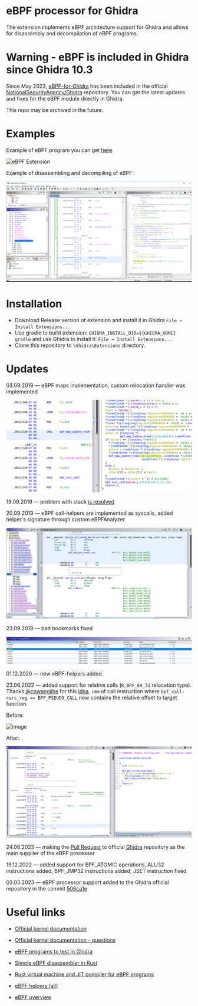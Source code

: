 # eBPF processor for Ghidra

The extension implements eBPF architecture support for Ghidra and allows for disassembly and decompilation of eBPF programs.

# Warning - eBPF is included in Ghidra since Ghidra 10.3

Since May 2023, [eBPF-for-Ghidra](https://github.com/Nalen98/eBPF-for-Ghidra) has been included in the official [NationalSecurityAgency/Ghidra](https://github.com/NationalSecurityAgency/ghidra) repository. You can get the latest updates and fixes for the eBPF module directly in Ghidra.

This repo may be archived in the future.

# Examples

Example of eBPF program you can get
[here](https://github.com/vbpf/ebpf-samples).

![eBPF Extension](./images/eBPF.gif)

Example of disassembling and decompiling of eBPF:

![Example of decompiling](./images/Main.png)

# Installation

- Download Release version of extension and install it in Ghidra `File → Install Extensions...`
- Use gradle to build extension: `GHIDRA_INSTALL_DIR=${GHIDRA_HOME} gradle` and use Ghidra to install it: `File → Install Extensions...`
- Clone this repository to `\Ghidra\Extensions` directory.

# Updates

03.09.2019 — eBPF maps implementation, custom relocation handler was implemented

![](./images/eBPFMaps.png)


19.09.2019 — problem with stack [is resolved](https://github.com/Nalen98/eBPF-for-Ghidra/issues/2#issuecomment-533263382)

20.09.2019 — eBPF call-helpers are implemented as syscalls, added helper's signature through custom eBPFAnalyzer

![](./images/eBPFSyscalls.png)


23.09.2019 — bad bookmarks fixed

![](./images/GoodBookmarks.png)

01.12.2020 — new eBPF-helpers added

23.06.2022 — added support for relative calls (`R_BPF_64_32` relocation type). Thanks [@cnwangjihe](https://github.com/cnwangjihe) for this [idea](https://github.com/Nalen98/eBPF-for-Ghidra/pull/10). `imm` of call instruction where `bpf_call->src_reg == BPF_PSEUDO_CALL` now contains the relative offset to target function.

Before:

![image](https://user-images.githubusercontent.com/52778977/175531695-bb059f0c-9f6e-4346-87fa-eaa9c0e6a45a.png)

After:

![](./images/RelativeCalls.png)


24.06.2022 — making the [Pull Request](https://github.com/NationalSecurityAgency/ghidra/pull/4378) to official [Ghidra](https://github.com/NationalSecurityAgency/ghidra) repository as the main supplier of the eBPF processor

19.12.2022 — added support for BPF_ATOMIC operations, ALU32 instructions added, BPF_JMP32 instructions added, JSET instruction fixed

03.05.2023 — eBPF processor support added to the Ghidra official repository in the commit [506ca1e](https://github.com/NationalSecurityAgency/ghidra/commit/79102c13c48b56e8173a0754d2804f4fe25adf22)

# Useful links

* [Official kernel documentation](https://www.kernel.org/doc/Documentation/networking/filter.txt)

* [Official kernel documentation - questions](https://www.kernel.org/doc/html/latest/bpf/bpf_design_QA.html)

* [eBPF programs to test in Ghidra](https://github.com/vbpf/ebpf-samples)

* [Simple eBPF disassembler in Rust](https://github.com/badboy/ebpf-disasm)

* [Rust virtual machine and JIT compiler for eBPF programs](https://github.com/qmonnet/rbpf)

* [eBPF helpers (all)](https://github.com/torvalds/linux/blob/v5.17/include/uapi/linux/bpf.h#L2619)

* [eBPF overview](https://www.collabora.com/news-and-blog/blog/2019/04/05/an-ebpf-overview-part-1-introduction/)


